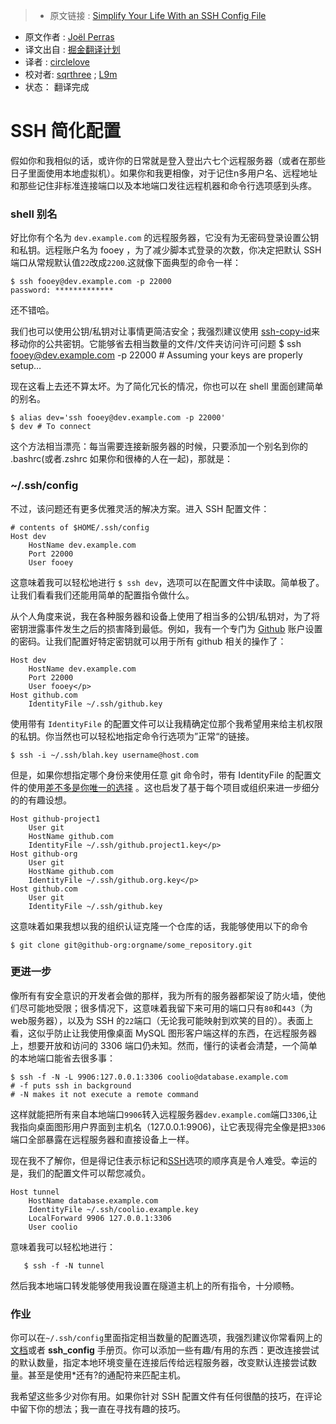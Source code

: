 >* 原文链接 : [Simplify Your Life With an SSH Config File](http://nerderati.com/2011/03/17/simplify-your-life-with-an-ssh-config-file/)
* 原文作者 : [Joël Perras](http://nerderati.com/about/)
* 译文出自 : [掘金翻译计划](https://github.com/xitu/gold-miner)
* 译者 : [circlelove](https://github.com/circlelove)
* 校对者: [sqrthree](https://github.com/sqrthree) ; [L9m](https://github.com/L9m)
* 状态： 翻译完成

# SSH 简化配置

假如你和我相似的话，或许你的日常就是登入登出六七个远程服务器（或者在那些日子里面使用本地虚拟机）。如果你和我更相像，对于记住n多用户名、远程地址和那些记住非标准连接端口以及本地端口发往远程机器和命令行选项感到头疼。

### shell 别名

好比你有个名为 `dev.example.com` 的远程服务器，它没有为无密码登录设置公钥和私钥。远程账户名为 fooey ，为了减少脚本式登录的次数，你决定把默认 SSH 端口从常规默认值`22`改成`2200`.这就像下面典型的命令一样：

    $ ssh fooey@dev.example.com -p 22000
    password: *************

还不错哈。

我们也可以使用公钥/私钥对让事情更简洁安全；我强烈建议使用 [ssh-copy-id](http://linux.die.net/man/1/ssh-copy-id)来移动你的公共密钥。它能够省去相当数量的文件/文件夹访问许可问题
    $ ssh fooey@dev.example.com -p 22000
    # Assuming your keys are properly setup…

现在这看上去还不算太坏。为了简化冗长的情况，你也可以在 shell 里面创建简单的别名。

    $ alias dev='ssh fooey@dev.example.com -p 22000'
    $ dev # To connect

这个方法相当漂亮：每当需要连接新服务器的时候，只要添加一个别名到你的 .bashrc(或者.zshrc 如果你和很棒的人在一起)，那就是：

### ~/.ssh/config

不过，该问题还有更多优雅灵活的解决方案。进入 SSH 配置文件：

    # contents of $HOME/.ssh/config
    Host dev
        HostName dev.example.com
        Port 22000
        User fooey


这意味着我可以轻松地进行 `$ ssh dev`，选项可以在配置文件中读取。简单极了。让我们看看我们还能用简单的配置指令做什么。


从个人角度来说，我在各种服务器和设备上使用了相当多的公钥/私钥对，为了将密钥泄露事件发生之后的损害降到最低。例如，我有一个专门为 [Github](https://github.com/jperras)  账户设置的密码。让我们配置好特定密钥就可以用于所有 github 相关的操作了：

    Host dev
        HostName dev.example.com
        Port 22000
        User fooey</p>
    Host github.com
        IdentityFile ~/.ssh/github.key


使用带有 `IdentityFile` 的配置文件可以让我精确定位那个我希望用来给主机权限的私钥。你当然也可以轻松地指定命令行选项为”正常“的链接。

    $ ssh -i ~/.ssh/blah.key username@host.com



但是，如果你想指定哪个身份来使用任意 git 命令时，带有 IdentityFile 的配置文件的使用[差不多是你唯一的选择](https://git.wiki.kernel.org/index.php/GitTips#How_to_pass_ssh_options_in_git.3F) 。这也启发了基于每个项目或组织来进一步细分的的有趣设想。

    Host github-project1
        User git
        HostName github.com
        IdentityFile ~/.ssh/github.project1.key</p>
    Host github-org
        User git
        HostName github.com
        IdentityFile ~/.ssh/github.org.key</p>
    Host github.com
        User git
        IdentityFile ~/.ssh/github.key


这意味着如果我想以我的组织认证克隆一个仓库的话，我能够使用以下的命令


    $ git clone git@github-org:orgname/some_repository.git


### 更进一步


像所有有安全意识的开发者会做的那样，我为所有的服务器都架设了防火墙，使他们尽可能地受限；很多情况下，这意味着我留下来可用的端口只有`80`和`443`（为web服务器），以及为 SSH 的`22`端口（无论我可能映射到欢笑的目的）。表面上看，这似乎防止让我使用像桌面 MySQL 图形客户端这样的东西，在远程服务器上，想要开放和访问的 3306 端口仍未知。然而，懂行的读者会清楚，一个简单的本地端口能省去很多事：

    $ ssh -f -N -L 9906:127.0.0.1:3306 coolio@database.example.com
    # -f puts ssh in background
    # -N makes it not execute a remote command



这样就能把所有来自本地端口`9906`转入远程服务器`dev.example.com`端口`3306`,让我指向桌面图形用户界面到主机名（127.0.0.1:9906)，让它表现得完全像是把`3306`端口全部暴露在远程服务器和直接设备上一样。


现在我不了解你，但是得记住表示标记和[SSH](http://linux.die.net/man/1/ssh)选项的顺序真是令人难受。幸运的是，我们的配置文件可以帮您减负。

    Host tunnel
        HostName database.example.com
        IdentityFile ~/.ssh/coolio.example.key
        LocalForward 9906 127.0.0.1:3306
        User coolio



意味着我可以轻松地进行：
```
   $ ssh -f -N tunnel

```
然后我本地端口转发能够使用我设置在隧道主机上的所有指令，十分顺畅。

### 作业


你可以在`~/.ssh/config`里面指定相当数量的配置选项，我强烈建议你常看网上的[文档](http://linux.die.net/man/5/ssh_config)或者 **ssh_config**  手册页。你可以添加一些有趣/有用的东西：更改连接尝试的默认数量，指定本地环境变量在连接后传给远程服务器，改变默认连接尝试数量。甚至是使用*还有?的通配符来匹配主机。

我希望这些多少对你有用。如果你针对 SSH 配置文件有任何很酷的技巧，在评论中留下你的想法；我一直在寻找有趣的技巧。
